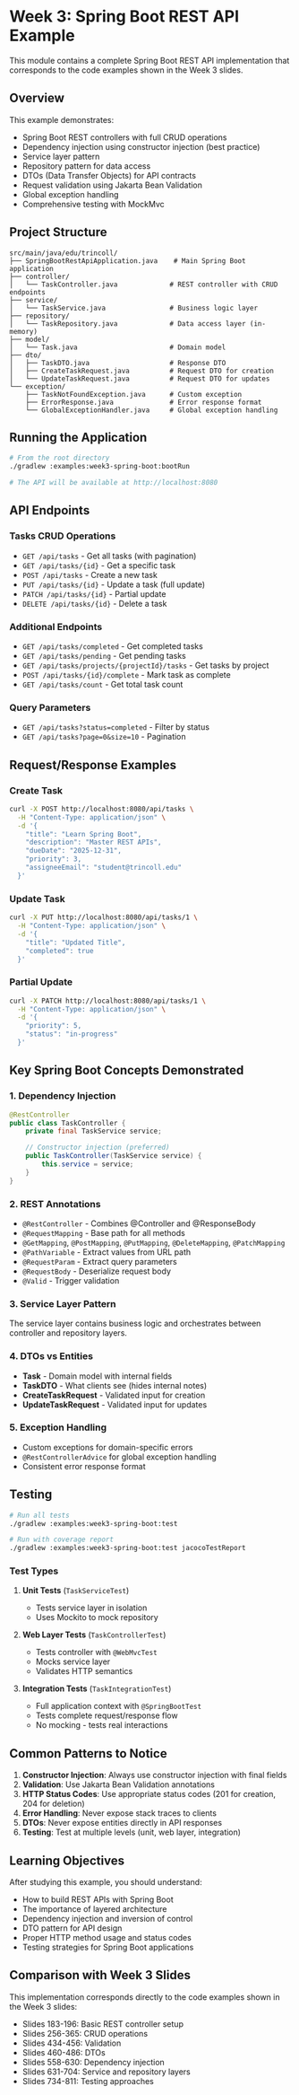 # Week 3: Spring Boot REST API Example

This module contains a complete Spring Boot REST API implementation that corresponds to the code examples shown in the Week 3 slides.

## Overview

This example demonstrates:
- Spring Boot REST controllers with full CRUD operations
- Dependency injection using constructor injection (best practice)
- Service layer pattern
- Repository pattern for data access
- DTOs (Data Transfer Objects) for API contracts
- Request validation using Jakarta Bean Validation
- Global exception handling
- Comprehensive testing with MockMvc

## Project Structure

```
src/main/java/edu/trincoll/
├── SpringBootRestApiApplication.java    # Main Spring Boot application
├── controller/
│   └── TaskController.java             # REST controller with CRUD endpoints
├── service/
│   └── TaskService.java                # Business logic layer
├── repository/
│   └── TaskRepository.java             # Data access layer (in-memory)
├── model/
│   └── Task.java                       # Domain model
├── dto/
│   ├── TaskDTO.java                    # Response DTO
│   ├── CreateTaskRequest.java          # Request DTO for creation
│   └── UpdateTaskRequest.java          # Request DTO for updates
└── exception/
    ├── TaskNotFoundException.java      # Custom exception
    ├── ErrorResponse.java              # Error response format
    └── GlobalExceptionHandler.java     # Global exception handling
```

## Running the Application

```bash
# From the root directory
./gradlew :examples:week3-spring-boot:bootRun

# The API will be available at http://localhost:8080
```

## API Endpoints

### Tasks CRUD Operations

- `GET /api/tasks` - Get all tasks (with pagination)
- `GET /api/tasks/{id}` - Get a specific task
- `POST /api/tasks` - Create a new task
- `PUT /api/tasks/{id}` - Update a task (full update)
- `PATCH /api/tasks/{id}` - Partial update
- `DELETE /api/tasks/{id}` - Delete a task

### Additional Endpoints

- `GET /api/tasks/completed` - Get completed tasks
- `GET /api/tasks/pending` - Get pending tasks
- `GET /api/tasks/projects/{projectId}/tasks` - Get tasks by project
- `POST /api/tasks/{id}/complete` - Mark task as complete
- `GET /api/tasks/count` - Get total task count

### Query Parameters

- `GET /api/tasks?status=completed` - Filter by status
- `GET /api/tasks?page=0&size=10` - Pagination

## Request/Response Examples

### Create Task
```bash
curl -X POST http://localhost:8080/api/tasks \
  -H "Content-Type: application/json" \
  -d '{
    "title": "Learn Spring Boot",
    "description": "Master REST APIs",
    "dueDate": "2025-12-31",
    "priority": 3,
    "assigneeEmail": "student@trincoll.edu"
  }'
```

### Update Task
```bash
curl -X PUT http://localhost:8080/api/tasks/1 \
  -H "Content-Type: application/json" \
  -d '{
    "title": "Updated Title",
    "completed": true
  }'
```

### Partial Update
```bash
curl -X PATCH http://localhost:8080/api/tasks/1 \
  -H "Content-Type: application/json" \
  -d '{
    "priority": 5,
    "status": "in-progress"
  }'
```

## Key Spring Boot Concepts Demonstrated

### 1. Dependency Injection
```java
@RestController
public class TaskController {
    private final TaskService service;

    // Constructor injection (preferred)
    public TaskController(TaskService service) {
        this.service = service;
    }
}
```

### 2. REST Annotations
- `@RestController` - Combines @Controller and @ResponseBody
- `@RequestMapping` - Base path for all methods
- `@GetMapping`, `@PostMapping`, `@PutMapping`, `@DeleteMapping`, `@PatchMapping`
- `@PathVariable` - Extract values from URL path
- `@RequestParam` - Extract query parameters
- `@RequestBody` - Deserialize request body
- `@Valid` - Trigger validation

### 3. Service Layer Pattern
The service layer contains business logic and orchestrates between controller and repository layers.

### 4. DTOs vs Entities
- **Task** - Domain model with internal fields
- **TaskDTO** - What clients see (hides internal notes)
- **CreateTaskRequest** - Validated input for creation
- **UpdateTaskRequest** - Validated input for updates

### 5. Exception Handling
- Custom exceptions for domain-specific errors
- `@RestControllerAdvice` for global exception handling
- Consistent error response format

## Testing

```bash
# Run all tests
./gradlew :examples:week3-spring-boot:test

# Run with coverage report
./gradlew :examples:week3-spring-boot:test jacocoTestReport
```

### Test Types

1. **Unit Tests** (`TaskServiceTest`)
   - Tests service layer in isolation
   - Uses Mockito to mock repository

2. **Web Layer Tests** (`TaskControllerTest`)
   - Tests controller with `@WebMvcTest`
   - Mocks service layer
   - Validates HTTP semantics

3. **Integration Tests** (`TaskIntegrationTest`)
   - Full application context with `@SpringBootTest`
   - Tests complete request/response flow
   - No mocking - tests real interactions

## Common Patterns to Notice

1. **Constructor Injection**: Always use constructor injection with final fields
2. **Validation**: Use Jakarta Bean Validation annotations
3. **HTTP Status Codes**: Use appropriate status codes (201 for creation, 204 for deletion)
4. **Error Handling**: Never expose stack traces to clients
5. **DTOs**: Never expose entities directly in API responses
6. **Testing**: Test at multiple levels (unit, web layer, integration)

## Learning Objectives

After studying this example, you should understand:
- How to build REST APIs with Spring Boot
- The importance of layered architecture
- Dependency injection and inversion of control
- DTO pattern for API design
- Proper HTTP method usage and status codes
- Testing strategies for Spring Boot applications

## Comparison with Week 3 Slides

This implementation corresponds directly to the code examples shown in the Week 3 slides:
- Slides 183-196: Basic REST controller setup
- Slides 256-365: CRUD operations
- Slides 434-456: Validation
- Slides 460-486: DTOs
- Slides 558-630: Dependency injection
- Slides 631-704: Service and repository layers
- Slides 734-811: Testing approaches
